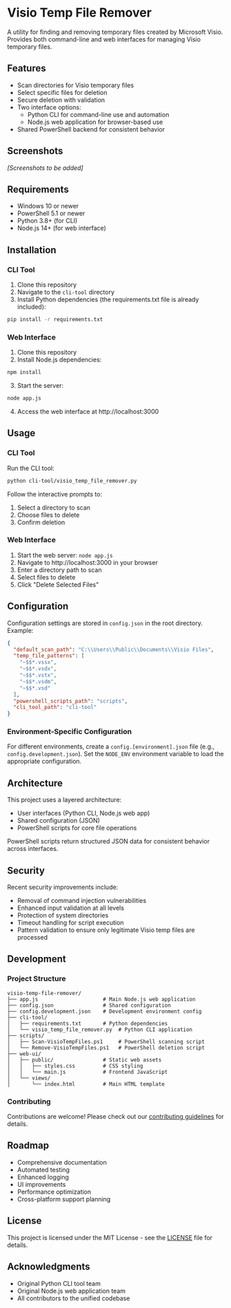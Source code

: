 # Visio Temp File Remover

A utility for finding and removing temporary files created by Microsoft Visio. Provides both command-line and web interfaces for managing Visio temporary files.

## Features

- Scan directories for Visio temporary files
- Select specific files for deletion
- Secure deletion with validation
- Two interface options:
  - Python CLI for command-line use and automation
  - Node.js web application for browser-based use
- Shared PowerShell backend for consistent behavior

## Screenshots

*[Screenshots to be added]*

## Requirements

- Windows 10 or newer
- PowerShell 5.1 or newer
- Python 3.8+ (for CLI)
- Node.js 14+ (for web interface)

## Installation

### CLI Tool

1. Clone this repository
2. Navigate to the `cli-tool` directory
3. Install Python dependencies (the requirements.txt file is already included):
```bash
pip install -r requirements.txt
```

### Web Interface

1. Clone this repository
2. Install Node.js dependencies:
```bash
npm install
```
3. Start the server:
```bash
node app.js
```
4. Access the web interface at http://localhost:3000

## Usage

### CLI Tool

Run the CLI tool:

```bash
python cli-tool/visio_temp_file_remover.py
```

Follow the interactive prompts to:
1. Select a directory to scan
2. Choose files to delete
3. Confirm deletion

### Web Interface

1. Start the web server: `node app.js`
2. Navigate to http://localhost:3000 in your browser
3. Enter a directory path to scan
4. Select files to delete
5. Click "Delete Selected Files"

## Configuration

Configuration settings are stored in `config.json` in the root directory. Example:

```json
{
  "default_scan_path": "C:\\Users\\Public\\Documents\\Visio Files",
  "temp_file_patterns": [
    "~$$*.vssx",
    "~$$*.vsdx",
    "~$$*.vstx",
    "~$$*.vsdm",
    "~$$*.vsd"
  ],
  "powershell_scripts_path": "scripts",
  "cli_tool_path": "cli-tool"
}
```

### Environment-Specific Configuration

For different environments, create a `config.[environment].json` file (e.g., `config.development.json`). Set the `NODE_ENV` environment variable to load the appropriate configuration.

## Architecture

This project uses a layered architecture:
- User interfaces (Python CLI, Node.js web app)
- Shared configuration (JSON)
- PowerShell scripts for core file operations

PowerShell scripts return structured JSON data for consistent behavior across interfaces.

## Security

Recent security improvements include:
- Removal of command injection vulnerabilities
- Enhanced input validation at all levels
- Protection of system directories
- Timeout handling for script execution
- Pattern validation to ensure only legitimate Visio temp files are processed

## Development

### Project Structure

```
visio-temp-file-remover/
├── app.js                     # Main Node.js web application
├── config.json                # Shared configuration
├── config.development.json    # Development environment config
├── cli-tool/
│   ├── requirements.txt       # Python dependencies
│   └── visio_temp_file_remover.py  # Python CLI application
├── scripts/
│   ├── Scan-VisioTempFiles.ps1     # PowerShell scanning script
│   └── Remove-VisioTempFiles.ps1   # PowerShell deletion script
├── web-ui/
│   ├── public/                # Static web assets
│   │   ├── styles.css         # CSS styling
│   │   └── main.js            # Frontend JavaScript
│   └── views/
│       └── index.html         # Main HTML template
```

### Contributing

Contributions are welcome! Please check out our [contributing guidelines](CONTRIBUTING.md) for details.

## Roadmap

- Comprehensive documentation
- Automated testing
- Enhanced logging
- UI improvements
- Performance optimization
- Cross-platform support planning

## License

This project is licensed under the MIT License - see the [LICENSE](LICENSE) file for details.

## Acknowledgments

- Original Python CLI tool team
- Original Node.js web application team
- All contributors to the unified codebase 